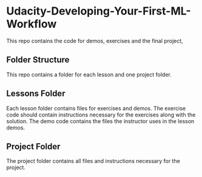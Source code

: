 # Udacity-Developing-Your-First-ML-Workflow
This repo contains the code for demos, exercises and the final project,
## Folder Structure
This repo contains a folder for each lesson and one project folder.

## Lessons Folder
Each lesson folder contains files for exercises and demos. The exercise code should contain instructions necessary for the exercises along with the solution. The demo code contains the files the instructor uses in the lesson demos.

## Project Folder
The project folder contains all files and instructions necessary for the project.
